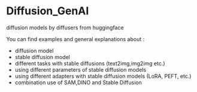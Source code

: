 # Diffusion_GenAI
diffusion models by diffusers from huggingface

You can find examples and general explanations about : 
  * diffusion model
  * stable diffusion model
  * different tasks with stable diffusions (text2img,img2img etc.)
  * using different parameters of stable diffusion models
  * using different adapters with stable diffusion models (LoRA, PEFT, etc.)
  * combination use of SAM,DINO and Stable Diffusion
    
